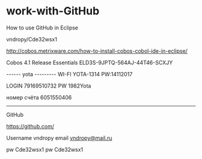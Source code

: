 # work-with-GitHub
How to use GitHub in Eclipse

vndropy/Cde32wsx1


http://cobos.metrixware.com/how-to-install-cobos-cobol-ide-in-eclipse/
 
Cobos 4.1 Release Essentials
ELD3S-9JPTQ-564AJ-44T46-SCXJY

------ yota  ---------
WI-FI
YOTA-1314
PW:14112017

LOGIN 79169510732
PW 1982Yota

номер счёта 6051550406

------------------------

GitHub

https://github.com/

Username vndropy
email vndropy@mail.ru

pw Cde32wsx1
pw Cde32wsx1

